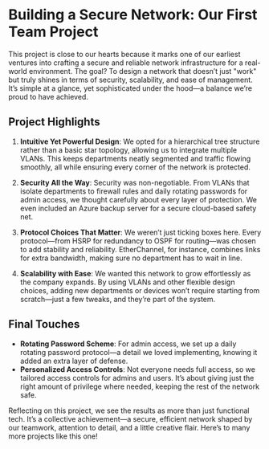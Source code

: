 # Building a Secure Network: Our First Team Project

This project is close to our hearts because it marks one of our earliest ventures into crafting a secure and reliable network infrastructure for a real-world environment. The goal? To design a network that doesn’t just "work" but truly shines in terms of security, scalability, and ease of management. It’s simple at a glance, yet sophisticated under the hood—a balance we’re proud to have achieved.

## Project Highlights

1. **Intuitive Yet Powerful Design**: We opted for a hierarchical tree structure rather than a basic star topology, allowing us to integrate multiple VLANs. This keeps departments neatly segmented and traffic flowing smoothly, all while ensuring every corner of the network is protected.

2. **Security All the Way**: Security was non-negotiable. From VLANs that isolate departments to firewall rules and daily rotating passwords for admin access, we thought carefully about every layer of protection. We even included an Azure backup server for a secure cloud-based safety net.

3. **Protocol Choices That Matter**: We weren’t just ticking boxes here. Every protocol—from HSRP for redundancy to OSPF for routing—was chosen to add stability and reliability. EtherChannel, for instance, combines links for extra bandwidth, making sure no department has to wait in line.

4. **Scalability with Ease**: We wanted this network to grow effortlessly as the company expands. By using VLANs and other flexible design choices, adding new departments or devices won’t require starting from scratch—just a few tweaks, and they’re part of the system.

## Final Touches

- **Rotating Password Scheme**: For admin access, we set up a daily rotating password protocol—a detail we loved implementing, knowing it added an extra layer of defense.
- **Personalized Access Controls**: Not everyone needs full access, so we tailored access controls for admins and users. It’s about giving just the right amount of privilege where needed, keeping the rest of the network safe.

Reflecting on this project, we see the results as more than just functional tech. It’s a collective achievement—a secure, efficient network shaped by our teamwork, attention to detail, and a little creative flair. Here’s to many more projects like this one!
